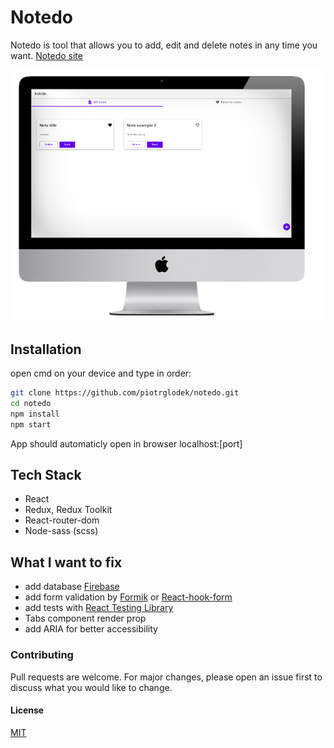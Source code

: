 # Notedo

Notedo is tool that allows you to add, edit and delete notes in any time you want.
[Notedo site](https://notedo.netlify.app/)

![Notedo desktop](/src/assets/images/notedo_mockup.png)

## Installation

open cmd on your device and type in order:

```bash
git clone https://github.com/piotrglodek/notedo.git
cd notedo
npm install
npm start
```

App should automaticly open in browser localhost:[port]

## Tech Stack

- React
- Redux, Redux Toolkit
- React-router-dom
- Node-sass (scss)

## What I want to fix

- add database [Firebase](https://firebase.google.com)
- add form validation by [Formik](https://formik.org) or [React-hook-form](https://react-hook-form.com/)
- add tests with [React Testing Library](https://testing-library.com/docs/react-testing-library/intro)
- Tabs component render prop
- add ARIA for better accessibility

### Contributing

Pull requests are welcome. For major changes, please open an issue first to discuss what you would like to change.

#### License

[MIT](https://choosealicense.com/licenses/mit/)
